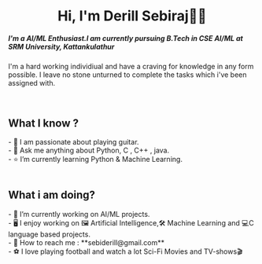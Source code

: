<h1 align="center">Hi, I'm Derill Sebiraj👋🏻</h1>
<h5>I'm a AI/ML Enthusiast.I am currently pursuing B.Tech in CSE AI/ML at SRM University, Kattankulathur</h3>
<p >I'm a hard working individiual and have a craving for knowledge in any form possible. I leave no stone unturned to complete the tasks which i've been assigned with.</p> <br>
    
<h2>What I know ?</h2>
- 🎸 I am passionate about playing guitar.<br>
- 💬 Ask me anything about Python, C , C++ , java.<br>
- ⭐ I’m currently learning Python & Machine Learning.<br><br>
 
<h2>What i am doing?</h2>
- 🔭 I’m currently working on AI/ML projects.<br>
- 🖥️ I enjoy working on 🖼 Artificial Intelligence,🛠 Machine Learning and 💻C language based projects.<br>
- 🌱 How to reach me : **sebiderill@gmail.com**<br>
- ⚽ I love playing football and watch a lot Sci-Fi Movies and TV-shows🎬
<!--
**BadBunny07/BadBunny07** is a ✨ _special_ ✨ repository because its `README.md` (this file) appears on your GitHub profile.

Here are some ideas to get you started:

- 🔭 I’m currently working on ...
- 🌱 I’m currently learning ...
- 👯 I’m looking to collaborate on ...
- 🤔 I’m looking for help with ...
- 💬 Ask me about ...
- 📫 How to reach me: ...
- 😄 Pronouns: ...
- ⚡ Fun fact: ...
-->
